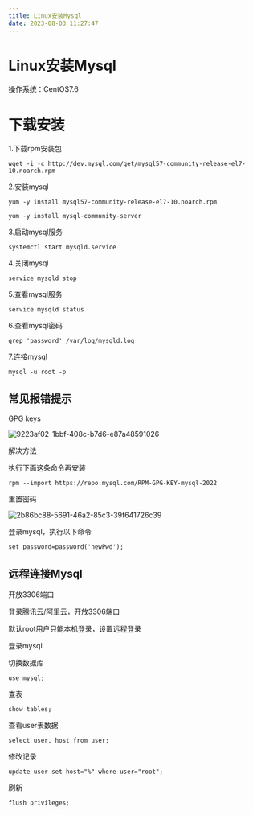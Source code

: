 ```yaml
---
title: Linux安装Mysql
date: 2023-08-03 11:27:47
---
```


# Linux安装Mysql

操作系统：CentOS7.6

# 下载安装

1.下载rpm安装包

```plain
wget -i -c http://dev.mysql.com/get/mysql57-community-release-el7-10.noarch.rpm
```

2.安装mysql

```plain
yum -y install mysql57-community-release-el7-10.noarch.rpm

yum -y install mysql-community-server
```

3.启动mysql服务

```plain
systemctl start mysqld.service
```

4.关闭mysql

```plain
service mysqld stop
```

5.查看mysql服务

```plain
service mysqld status
```

6.查看mysql密码

```plain
grep 'password' /var/log/mysqld.log
```

7.连接mysql

```plain
mysql -u root -p
```

## 常见报错提示

GPG keys

![9223af02-1bbf-408c-b7d6-e87a48591026](http://cxy-csx.top/9223af02-1bbf-408c-b7d6-e87a48591026.png)

解决方法

执行下面这条命令再安装

```plain
rpm --import https://repo.mysql.com/RPM-GPG-KEY-mysql-2022
```

重置密码

![2b86bc88-5691-46a2-85c3-39f641726c39](http://cxy-csx.top/2b86bc88-5691-46a2-85c3-39f641726c39.png)



登录mysql，执行以下命令

```plain
set password=password('newPwd');
```

## 远程连接Mysql

开放3306端口

登录腾讯云/阿里云，开放3306端口

默认root用户只能本机登录，设置远程登录

登录mysql

切换数据库

```plain
use mysql;
```

查表

```plain
show tables;
```

查看user表数据

```plain
select user, host from user;
```

修改记录

```plain
update user set host="%" where user="root";
```

刷新

```plain
flush privileges;
```
